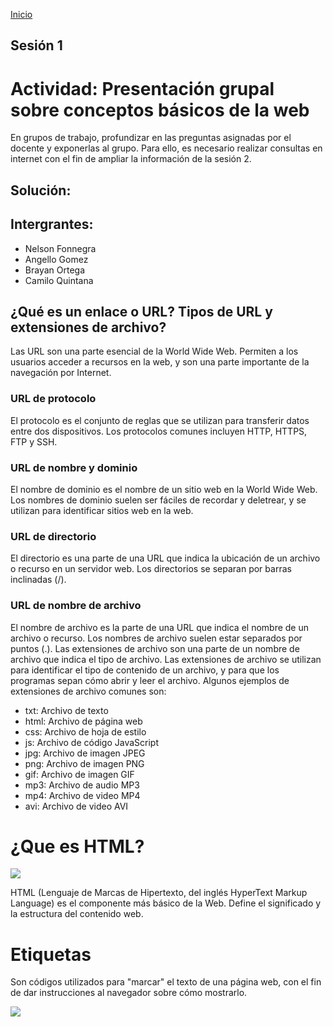 <!-- No borrar o modificar -->
[Inicio](./index.md)

## Sesión 1 


<!-- Su documentación aquí -->

# Actividad: Presentación grupal sobre conceptos básicos de la web
En grupos de trabajo, profundizar en las preguntas asignadas por el docente y exponerlas al grupo. Para ello, es necesario realizar consultas en internet con el fin de ampliar la información de la sesión 2.

## Solución:

## Intergrantes: 
- Nelson Fonnegra
- Angello Gomez
- Brayan Ortega
- Camilo Quintana

## ¿Qué es un enlace o URL? Tipos de URL y extensiones de archivo?

Las URL son una parte esencial de la World Wide Web. Permiten a los usuarios acceder a recursos en la web, y son una parte importante de la navegación por Internet.

### URL de protocolo

El protocolo es el conjunto de reglas que se utilizan para transferir datos entre dos dispositivos. Los protocolos comunes incluyen HTTP, HTTPS, FTP y SSH.

### URL de nombre y dominio

El nombre de dominio es el nombre de un sitio web en la World Wide Web. Los nombres de dominio suelen ser fáciles de recordar y deletrear, y se utilizan para identificar sitios web en la web. 

### URL de directorio

El directorio es una parte de una URL que indica la ubicación de un archivo o recurso en un servidor web. Los directorios se separan por barras inclinadas (/).


### URL de nombre de archivo

El nombre de archivo es la parte de una URL que indica el nombre de un archivo o recurso. Los nombres de archivo suelen estar separados por puntos (.). Las extensiones de archivo son una parte de un nombre de archivo que indica el tipo de archivo. Las extensiones de archivo se utilizan para identificar el tipo de contenido de un archivo, y para que los programas sepan cómo abrir y leer el archivo.
Algunos ejemplos de extensiones de archivo comunes son:
- txt: Archivo de texto
- html: Archivo de página web
- css: Archivo de hoja de estilo
- js: Archivo de código JavaScript
- jpg: Archivo de imagen JPEG
- png: Archivo de imagen PNG
- gif: Archivo de imagen GIF
- mp3: Archivo de audio MP3
- mp4: Archivo de video MP4
- avi: Archivo de video AVI



# ¿Que es HTML?

<img src= "https://firebasestorage.googleapis.com/v0/b/foto-de-git.appspot.com/o/HTML00.jpg?alt=media&token=074b21c0-d83e-4a1e-88de-3579e7d8bc33">

HTML (Lenguaje de Marcas de Hipertexto, del inglés HyperText Markup Language) es el componente más básico de la Web. Define el significado y la estructura del contenido web.

# Etiquetas

Son códigos utilizados para "marcar" el texto de una página web, con el fin de dar instrucciones al navegador sobre cómo mostrarlo.

<img src= "https://firebasestorage.googleapis.com/v0/b/foto-de-git.appspot.com/o/etiquetas-html-800x560.jpg?alt=media&token=446bfc2b-83b2-4a13-a080-9f2473648198">









